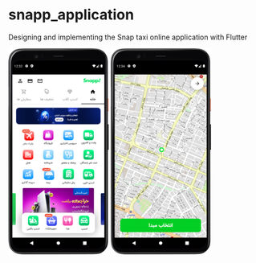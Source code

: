 # snapp_application

Designing and implementing the Snap taxi online application with Flutter
<p align="left"> <img src="https://github.com/sajjadabbasi1383/SnapSample/blob/master/assets/images/Screenshot1.png" width="200" height="410"/>
<img src="https://github.com/sajjadabbasi1383/SnapSample/blob/master/assets/images/Screenshot5.png" width="200" height="410"/>


